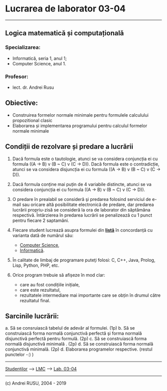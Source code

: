 # Lucrarea de laborator 03-04

---

## Logica matematică și computațională

### Specializarea: 

* Informatică, seria 1, anul 1; 
* Computer Science, anul 1.

### Profesor:

* lect. dr. Andrei Rusu

## Obiective:
* Construirea formelor normale minimale pentru formulele calculului propozitional clasic
* Elaborarea și implementarea programului pentru calculul formelor normale minimale

## Condiții de rezolvare și predare a lucrării

1. Dacă formula este o tautologie, atunci se va considera conjuncția ei cu formula ((A -> B) v (B ~ C) v (C -> D)). Dacă formula este o contradicție, atunci se va considera disjuncția ei cu formula ((A -> B) v (B ~ C) v (C -> D)). 

2. Dacă formula conține mai puțin de 4 variabile distincte, atunci se va considera conjuncția ei cu formula ((A -> B) v (B ~ C) v (C -> D)).

3. O predare în prealabil se consideră şi predarea folosind serviciul de e-mail sau oricare altă posibilitate electronică de predare, dar predarea lucrării propriu-zisă se consideră la ora de laborator din săptămâna respectivă. Întârzierea în predarea lucrării se penalizează cu 1 punct pentru fiecare 2 saptamâni.
4. Fiecare student lucrează asupra formulei din [**listă**](./Lab_01_Lista_formule.html) în concordanță cu varianta dată de numărul său:
   * [Computer Science](./cs1.html),
   * [Informatică](./info1s1.html). 
5. În calitate de limbaj de programare puteţi folosi: C, C++, Java, Prolog, Lisp, Python, PHP, etc.
6. Orice program trebuie să afișeze în mod clar:
   - care au fost condițiile inițiale,
   - care este rezultatul,
   - rezultatele intermediare mai importante care se obțin în drumul către rezultatul final. 

## Sarcinile lucrării:

a. Să se consruiască tabelul de adevăr al formulei. (1p)
b. Să se construiască forma normală conjunctivă perfectă şi forma normală disjunctivă perfectă pentru formulă. (2p)
c. Să se construiască forma normală disjunctivă minimală . (2p)
d. Să se construiască forma normală conjunctivă minimală.  (2p)
d. Elaborarea programelor respective. (restul punctelor -:) )


---

[Studenților](./) --> [LMC](./index-LC-info1.html) --> [Lab. 03-04]()

---

(c) Andrei RUSU, 2004 - 2019
